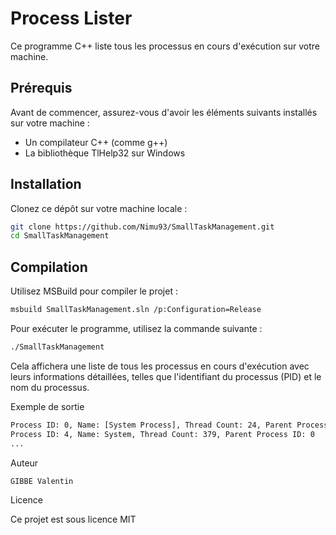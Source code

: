 
# Process Lister

Ce programme C++ liste tous les processus en cours d'exécution sur votre machine.

## Prérequis

Avant de commencer, assurez-vous d'avoir les éléments suivants installés sur votre machine :

- Un compilateur C++ (comme g++)
- La bibliothèque TlHelp32 sur Windows
## Installation

Clonez ce dépôt sur votre machine locale :

```bash
git clone https://github.com/Nimu93/SmallTaskManagement.git
cd SmallTaskManagement
```
## Compilation

Utilisez MSBuild pour compiler le projet :

```bash
msbuild SmallTaskManagement.sln /p:Configuration=Release
```

Pour exécuter le programme, utilisez la commande suivante :

```bash
./SmallTaskManagement
```

Cela affichera une liste de tous les processus en cours d'exécution avec leurs informations détaillées, telles que l'identifiant du processus (PID) et le nom du processus.

Exemple de sortie
```bash
Process ID: 0, Name: [System Process], Thread Count: 24, Parent Process ID: 0
Process ID: 4, Name: System, Thread Count: 379, Parent Process ID: 0
...
```
Auteur

    GIBBE Valentin

Licence

Ce projet est sous licence MIT

